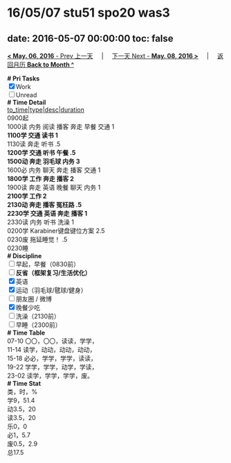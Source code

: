 # 16/05/07 stu51 spo20 was3

date: 2016-05-07 00:00:00
toc: false
---
[**< May. 06, 2016** - Prev 上一天](/lifelogs/2016/05/d06.md) &nbsp; &nbsp; | &nbsp; &nbsp; [下一天 Next - **May. 08, 2016 >**](/lifelogs/2016/05/d08.md) &nbsp; &nbsp; |  &nbsp; &nbsp; [返回月历 **Back to Month ^**](/lifelogs/2016/05/index.md)
<br/><div><b># Pri Tasks</b></div><div><input checked="true" type="checkbox"/>Work</div><div><input type="checkbox"/>Unread</div><div><b># Time Detail</b></div><div><u>to_time|type|desc|duration</u></div><div>0900起</div><div>1000读 内务 阅读 播客 奔走 早餐 交通 1</div><div><b>1100学 交通 读书 1</b></div><div>1130读 奔走 听书 .5</div><div><b>1200学 交通 听书 午餐 .5</b></div><div><b>1500动 奔走 羽毛球 内务 3</b></div><div>1600必 内务 聊天 奔走 播客 交通 1</div><div><b>1800学 工作 奔走 播客 2</b></div><div>1900读 奔走 英语 晚餐 聊天 内务 1</div><div><b>2100学 工作 2</b></div><div><b>2130动 奔走 播客 冤枉路 .5</b></div><div><b>2230学 交通 英语 奔走 播客 1</b></div><div>2330读 内务 听书 洗澡 1</div><div>0200学 Karabiner键盘键位方案 2.5</div><div>0230废 拖延睡觉！ .5</div><div>0230睡</div><div><b># Discipline</b></div><div><input type="checkbox"/>早起，早餐（0830前）</div><div><b><input type="checkbox"/></b><b>反省（框架复习/生活优化）</b></div><div><input checked="true" type="checkbox"/>英语</div><div><input checked="true" type="checkbox"/>运动（羽毛球/毽球/健身）</div><div><input type="checkbox"/>朋友圈 / 微博</div><div><input checked="true" type="checkbox"/>晚餐少吃</div><div><input type="checkbox"/>洗澡（2130前）</div><div><input type="checkbox"/>早睡（2300前）</div><div><b># Time Table</b></div><div>07-10 〇〇，〇〇，读读，学学，</div><div>11-14 读学，动动，动动，动动，</div><div>15-18 必必，学学，学学，读读，</div><div>19-22 学学，学学，动学，学读，</div><div>23-02 读学，学学，学学，废。</div><div><b># Time Stat</b></div><div>类，时，%</div><div>学9，51.4</div><div>动3.5，20</div><div>读3.5，20</div><div>乐0，0</div><div>必1，5.7</div><div>废0.5，2.9</div><div>总17.5</div>
